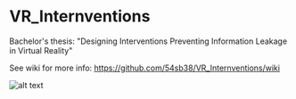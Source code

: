 # VR_Internventions
Bachelor's thesis: "Designing Interventions Preventing Information Leakage in Virtual Reality"

See wiki for more info: https://github.com/54sb38/VR_Internventions/wiki

![alt text]([http://url/to/img.png](https://github.com/54sb38/VR_Internventions/blob/main/UnityStreet.png)https://github.com/54sb38/VR_Internventions/blob/main/UnityStreet.png?raw=true)

